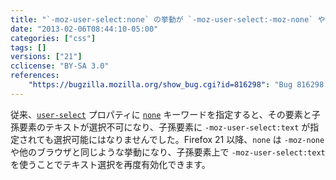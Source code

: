 ```yaml
---
title: "`-moz-user-select:none` の挙動が `-moz-user-select:-moz-none` や他のブラウザに統一されました"
date: "2013-02-06T08:44:10-05:00"
categories: ["css"]
tags: []
versions: ["21"]
cclicense: "BY-SA 3.0"
references:
    "https://bugzilla.mozilla.org/show_bug.cgi?id=816298": "Bug 816298 – Change \"-moz-user-select:none\" to behave like WebKit, IE, and Opera (and \"-moz-user-select:-moz-none\")"
---
```

従来、[`user-select`](https://developer.mozilla.org/ja/docs/Web/CSS/user-select) プロパティに [`none`](https://developer.mozilla.org/ja/docs/Web/CSS/none) キーワードを指定すると、その要素と子孫要素のテキストが選択不可になり、子孫要素に `-moz-user-select:text` が指定されても選択可能にはなりませんでした。Firefox 21 以降、`none` は `-moz-none` や他のブラウザと同じような挙動になり、子孫要素上で `-moz-user-select:text` を使うことでテキスト選択を再度有効化できます。

